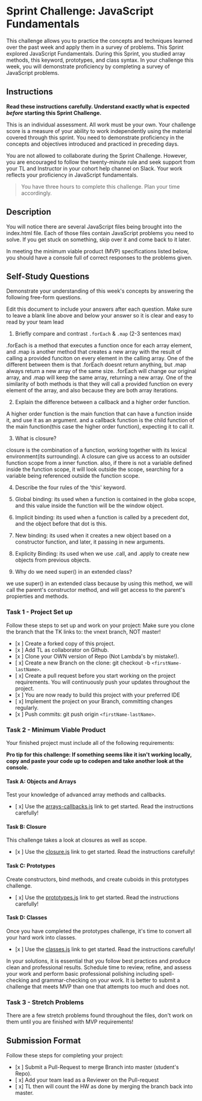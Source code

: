 # Sprint Challenge: JavaScript Fundamentals

This challenge allows you to practice the concepts and techniques learned over the past week and apply them in a survey of problems. This Sprint explored JavaScript Fundamentals. During this Sprint, you studied array methods, this keyword, prototypes, and class syntax. In your challenge this week, you will demonstrate proficiency by completing a survey of JavaScript problems.

## Instructions

**Read these instructions carefully. Understand exactly what is expected _before_ starting this Sprint Challenge.**

This is an individual assessment. All work must be your own. Your challenge score is a measure of your ability to work independently using the material covered through this sprint. You need to demonstrate proficiency in the concepts and objectives introduced and practiced in preceding days.

You are not allowed to collaborate during the Sprint Challenge. However, you are encouraged to follow the twenty-minute rule and seek support from your TL and Instructor in your cohort help channel on Slack. Your work reflects your proficiency in JavaScript fundamentals.

> You have three hours to complete this challenge. Plan your time accordingly.

## Description

You will notice there are several JavaScript files being brought into the index.html file.  Each of those files contain JavaScript problems you need to solve.  If you get stuck on something, skip over it and come back to it later.

In meeting the minimum viable product (MVP) specifications listed below, you should have a console full of correct responses to the problems given.

## Self-Study Questions

Demonstrate your understanding of this week's concepts by answering the following free-form questions.

Edit this document to include your answers after each question. Make sure to leave a blank line above and below your answer so it is clear and easy to read by your team lead

1. Briefly compare and contrast `.forEach` & `.map` (2-3 sentences max)

.forEach is a method that executes a function once for each array element, and .map is another method that creates a new array with the result of calling a provided funciton on every element in the calling array. One of the different between them is that .forEach doesnt return anything, but .map always return a new array of the same size. .forEach will change our original array, and .map will keep the same array, returning a new array. One of the similarity of both methods is that they will call a provided function on every element of the array, and also because they are both array iterations.

2. Explain the difference between a callback and a higher order function.

A higher order function is the main function that can have a function inside it, and use it as an argument. and a callback function is the child function of the main function(this case the higher order function), expecting it to call it.

3. What is closure?

closure is the combination of a function, working together with its lexical environment(its surrounding).  A closure can give us access to an outsider function scope from a inner function. also, if there is not a variable defined inside the function scope, it will look outside the scope, searching for a variable being referenced outside the function scope.

4. Describe the four rules of the 'this' keyword.

1. Global binding: its used when a function is contained in the globa scope, and this value inside the function will be the window object.
2. Implicit binding: its used when a function is called by a precedent dot, and the object before that dot is this.
3. New binding: its used when it creates a new object based on a constructor function, and later, it passing in new arguments.
4. Explicity Binding: its used when we use .call, and  .apply to create new objects from previous objects.    

5. Why do we need super() in an extended class?

we use super() in an extended class because by using this method, we will call the parent's constructor method, and will get access to the parent's propierties and methods.

### Task 1 - Project Set up

Follow these steps to set up and work on your project:
Make sure you clone the branch that the TK links to: the vnext branch, NOT master!

- [x ] Create a forked copy of this project.
- [x ] Add TL as collaborator on Github.
- [x ] Clone your OWN version of Repo (Not Lambda's by mistake!).
- [ x] Create a new Branch on the clone: git checkout -b `<firstName-lastName>`.
- [ x] Create a pull request before you start working on the project requirements.  You will continuously push your updates throughout the project.
- [x ] You are now ready to build this project with your preferred IDE
- [ x] Implement the project on your Branch, committing changes regularly.
- [x ] Push commits: git push origin `<firstName-lastName>`.



### Task 2 - Minimum Viable Product

Your finished project must include all of the following requirements:

**Pro tip for this challenge: If something seems like it isn't working locally, copy and paste your code up to codepen and take another look at the console.**

#### Task A: Objects and Arrays

Test your knowledge of advanced array methods and callbacks.
* [ x] Use the [arrays-callbacks.js](challenges/arrays-callbacks.js) link to get started.  Read the instructions carefully!

#### Task B: Closure

This challenge takes a look at closures as well as scope. 
* [x ] Use the [closure.js](challenges/closure.js) link to get started. Read the instructions carefully!

#### Task C: Prototypes

Create constructors, bind methods, and create cuboids in this prototypes challenge.
* [ x] Use the [prototypes.js](challenges/prototypes.js) link to get started. Read the instructions carefully!

#### Task D: Classes

Once you have completed the prototypes challenge, it's time to convert all your hard work into classes.
* [x ] Use the [classes.js](challenges/classes.js) link to get started. Read the instructions carefully!

In your solutions, it is essential that you follow best practices and produce clean and professional results. Schedule time to review, refine, and assess your work and perform basic professional polishing including spell-checking and grammar-checking on your work. It is better to submit a challenge that meets MVP than one that attempts too much and does not.

### Task 3 - Stretch Problems

There are a few stretch problems found throughout the files, don't work on them until you are finished with MVP requirements!

## Submission Format

Follow these steps for completing your project:

- [x ] Submit a Pull-Request to merge <firstName-lastName> Branch into master (student's  Repo).
- [ x] Add your team lead as a Reviewer on the Pull-request
- [ x] TL then will count the HW as done by  merging the branch back into master.
